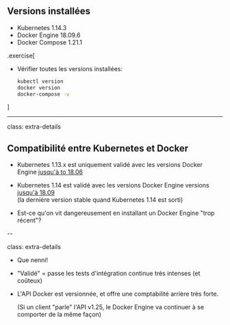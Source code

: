 ## Versions installées

- Kubernetes 1.14.3
- Docker Engine 18.09.6
- Docker Compose 1.21.1

<!-- ##VERSION## -->

.exercise[

- Vérifier toutes les versions installées:
  ```bash
  kubectl version
  docker version
  docker-compose -v
  ```

]

---

class: extra-details

## Compatibilité entre Kubernetes et Docker

- Kubernetes 1.13.x est uniquement validé avec les versions Docker Engine [jusqu'à to 18.06](https://github.com/kubernetes/kubernetes/blob/master/CHANGELOG-1.13.md#external-dependencies)

- Kubernetes 1.14 est validé avec les versions Docker Engine versions [jusqu'à 18.09](https://github.com/kubernetes/kubernetes/blob/master/CHANGELOG-1.14.md#external-dependencies)
  <br/>
  (la dernière version stable quand Kubernetes 1.14 est sorti)

- Est-ce qu'on vit dangereusement en installant un Docker Engine "trop récent"?

--

class: extra-details

- Que nenni!

- "Validé" = passe les tests d'intégration continue très intenses (et coûteux)

- L'API Docker est versionnée, et offre une comptabilité arrière très forte.

  (Si un client "parle" l'API v1.25, le Docker Engine va continuer à se comporter de la même façon)

